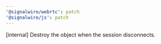 ```yaml
---
'@signalwire/webrtc': patch
'@signalwire/js': patch
---
```


[internal] Destroy the object when the session disconnects.
